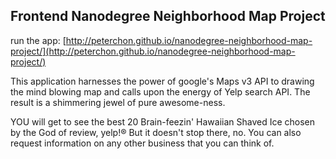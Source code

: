 ## Frontend Nanodegree Neighborhood Map Project

run the app: [http://peterchon.github.io/nanodegree-neighborhood-map-project/](http://peterchon.github.io/nanodegree-neighborhood-map-project/)

This application harnesses the power of google's Maps v3 API to drawing the mind blowing map and calls upon the energy of Yelp search API. The result is a shimmering jewel of pure awesome-ness.

YOU will get to see the best 20 Brain-feezin' Hawaiian Shaved Ice chosen by the God of review, yelp!&reg; But it doesn't stop there, no. You can also request information on any other business that you can think of.